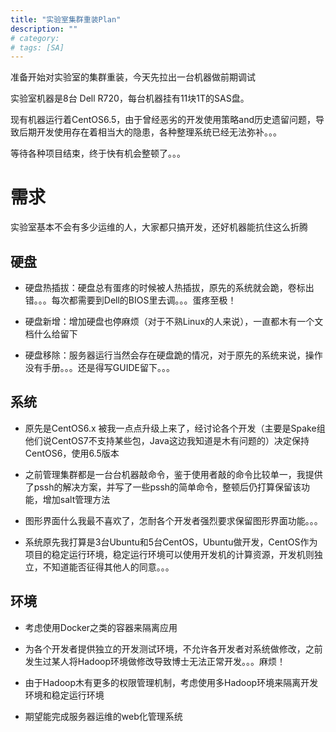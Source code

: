 ```yaml
---
title: "实验室集群重装Plan"
description: ""
# category:
# tags: [SA]
---
```



准备开始对实验室的集群重装，今天先拉出一台机器做前期调试

实验室机器是8台 Dell R720，每台机器挂有11块1T的SAS盘。

现有机器运行着CentOS6.5，由于曾经恶劣的开发使用策略and历史遗留问题，导致后期开发使用存在着相当大的隐患，各种整理系统已经无法弥补。。。

等待各种项目结束，终于快有机会整顿了。。。

# 需求

实验室基本不会有多少运维的人，大家都只搞开发，还好机器能抗住这么折腾

## 硬盘

 - 硬盘热插拔：硬盘总有蛋疼的时候被人热插拔，原先的系统就会跪，卷标出错。。。每次都需要到Dell的BIOS里去调。。。蛋疼至极！

 - 硬盘新增：增加硬盘也停麻烦（对于不熟Linux的人来说），一直都木有一个文档什么给留下

 - 硬盘移除：服务器运行当然会存在硬盘跪的情况，对于原先的系统来说，操作没有手册。。。还是得写GUIDE留下。。。

## 系统

 - 原先是CentOS6.x 被我一点点升级上来了，经讨论各个开发（主要是Spake组他们说CentOS7不支持某些包，Java这边我知道是木有问题的）决定保持CentOS6，使用6.5版本

 - 之前管理集群都是一台台机器敲命令，鉴于使用者敲的命令比较单一，我提供了pssh的解决方案，并写了一些pssh的简单命令，整顿后仍打算保留该功能，增加salt管理方法

 - 图形界面什么我最不喜欢了，怎耐各个开发者强烈要求保留图形界面功能。。。

 - 系统原先我打算是3台Ubuntu和5台CentOS，Ubuntu做开发，CentOS作为项目的稳定运行环境，稳定运行环境可以使用开发机的计算资源，开发机则独立，不知道能否征得其他人的同意。。。

## 环境

 - 考虑使用Docker之类的容器来隔离应用

 - 为各个开发者提供独立的开发测试环境，不允许各开发者对系统做修改，之前发生过某人将Hadoop环境做修改导致博士无法正常开发。。。麻烦！

 - 由于Hadoop木有更多的权限管理机制，考虑使用多Hadoop环境来隔离开发环境和稳定运行环境

 - 期望能完成服务器运维的web化管理系统

